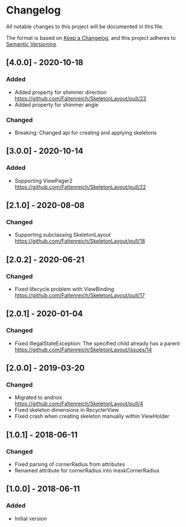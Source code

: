 # Changelog

All notable changes to this project will be documented in this file.

The format is based on [Keep a Changelog](https://keepachangelog.com/en/1.0.0/),
and this project adheres to [Semantic Versioning](https://semver.org/spec/v2.0.0.html).

## [4.0.0] - 2020-10-18

### Added

- Added property for shimmer direction https://github.com/Faltenreich/SkeletonLayout/pull/23
- Added property for shimmer angle

### Changed

- Breaking: Changed api for creating and applying skeletons

## [3.0.0] - 2020-10-14

### Added

- Supporting ViewPager2 https://github.com/Faltenreich/SkeletonLayout/pull/22

## [2.1.0] - 2020-08-08

### Changed

- Supporting subclassing SkeletonLayout https://github.com/Faltenreich/SkeletonLayout/pull/18

## [2.0.2] - 2020-06-21

### Changed

- Fixed lifecycle problem with ViewBinding https://github.com/Faltenreich/SkeletonLayout/pull/17

## [2.0.1] - 2020-01-04

### Changed

- Fixed IllegalStateException: The specified child already has a parent https://github.com/Faltenreich/SkeletonLayout/issues/14

## [2.0.0] - 2019-03-20

### Changed

- Migrated to androix https://github.com/Faltenreich/SkeletonLayout/pull/4
- Fixed skeleton dimensions in RecyclerView
- Fixed crash when creating skeleton manually within ViewHolder

## [1.0.1] - 2018-06-11

### Changed

- Fixed parsing of cornerRadius from attributes
- Renamed attribute for cornerRadius into maskCornerRadius

## [1.0.0] - 2018-06-11

### Added

- Initial version